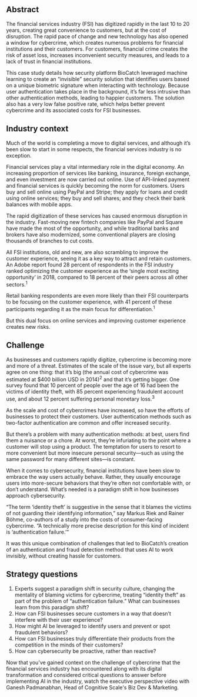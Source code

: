 ## Abstract

The financial services industry (FSI) has digitized rapidly in the last 10 to 20 years, creating great convenience to customers, but at the cost of disruption. The rapid pace of change and new technology has also opened a window for cybercrime, which creates numerous problems for financial institutions and their customers. For customers, financial crime creates the risk of asset loss, increases inconvenient security measures, and leads to a lack of trust in financial institutions.

This case study details how security platform BioCatch leveraged machine learning to create an “invisible” security solution that identifies users based on a unique biometric signature when interacting with technology. Because user authentication takes place in the background, it’s far less intrusive than other authentication methods, leading to happier customers. The solution also has a very low false positive rate, which helps better prevent cybercrime and its associated costs for FSI businesses.

## Industry context

Much of the world is completing a move to digital services, and although it’s been slow to start in some respects, the financial services industry is no exception.

Financial services play a vital intermediary role in the digital economy. An increasing proportion of services like banking, insurance, foreign exchange, and even investment are now carried out online. Use of API-linked payment and financial services is quickly becoming the norm for customers. Users buy and sell online using PayPal and Stripe; they apply for loans and credit using online services; they buy and sell shares; and they check their bank balances with mobile apps.

The rapid digitization of these services has caused enormous disruption in the industry. Fast-moving new fintech companies like PayPal and Square have made the most of the opportunity, and while traditional banks and brokers have also modernized, some conventional players are closing thousands of branches to cut costs.

All FSI institutions, old and new, are also scrambling to improve the customer experience, seeing it as a key way to attract and retain customers. An Adobe report found 28 percent of respondents in the FSI industry ranked optimizing the customer experience as the ‘single most exciting opportunity’ in 2018, compared to 18 percent of their peers across all other sectors.<sup>1</sup>

Retail banking respondents are even more likely than their FSI counterparts to be focusing on the customer experience, with 41 percent of these participants regarding it as the main focus for differentiation.<sup>1</sup>

But this dual focus on online services and improving customer experience creates new risks.

## Challenge

As businesses and customers rapidly digitize, cybercrime is becoming more and more of a threat. Estimates of the scale of the issue vary, but all experts agree on one thing: that it’s big (the annual cost of cybercrime was estimated at $400 billion USD in 2014)<sup>2</sup> and that it’s getting bigger. One survey found that 10 percent of people over the age of 16 had been the victims of identity theft, with 85 percent experiencing fraudulent account use, and about 12 percent suffering personal monetary loss.<sup>3</sup>

As the scale and cost of cybercrimes have increased, so have the efforts of businesses to protect their customers. User authentication methods such as two-factor authentication are common and offer increased security.

But there’s a problem with many authentication methods: at best, users find them a nuisance or a chore. At worst, they’re infuriating to the point where a customer will stop using a product. The temptation for users to resort to more convenient but more insecure personal security—such as using the same password for many different sites—is constant.

When it comes to cybersecurity, financial institutions have been slow to embrace the way users actually behave. Rather, they usually encourage users into more-secure behaviors that they’re often not comfortable with, or don’t understand. What’s needed is a paradigm shift in how businesses approach cybersecurity.

“The term ‘identity theft’ is suggestive in the sense that it blames the victims of not guarding their identifying information,” say Markus Riek and Rainer Böhme, co-authors of a study into the costs of consumer-facing cybercrime. “A technically more precise description for this kind of incident is ‘authentication failure.’”

It was this unique combination of challenges that led to BioCatch’s creation of an authentication and fraud detection method that uses AI to work invisibly, without creating hassle for customers.

## Strategy questions

1. Experts suggest a paradigm shift in security culture, changing the mentality of blaming victims for cybercrime, treating “identity theft” as part of the problem of “authentication failure.” What can businesses learn from this paradigm shift?
2. How can FSI businesses secure customers in a way that doesn’t interfere with their user experience?
3. How might AI be leveraged to identify users and prevent or spot fraudulent behaviors?
4. How can FSI businesses truly differentiate their products from the competition in the minds of their customers?
5. How can cybersecurity be proactive, rather than reactive?

Now that you’ve gained context on the challenge of cybercrime that the financial services industry has encountered along with its digital transformation and considered critical questions to answer before implementing AI in the industry, watch the executive perspective video with Ganesh Padmanabhan, Head of Cognitive Scale's Biz Dev & Marketing.